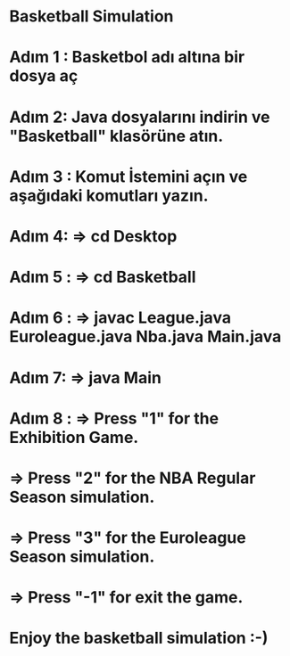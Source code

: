 # Basketball Simulation

# Adım 1 : Basketbol adı altına bir dosya aç
# Adım 2: Java dosyalarını indirin ve "Basketball" klasörüne atın.
# Adım 3 : Komut İstemini açın ve aşağıdaki komutları yazın.
# Adım 4: => cd Desktop
# Adım 5 : => cd Basketball
# Adım 6 : => javac League.java Euroleague.java Nba.java Main.java
# Adım 7: => java Main
# Adım 8 : => Press "1" for the Exhibition Game.
# 	 => Press "2" for the NBA Regular Season simulation.
# 	 => Press "3" for the Euroleague Season simulation.
# 	 => Press "-1" for exit the game.

# Enjoy the basketball simulation :-)
